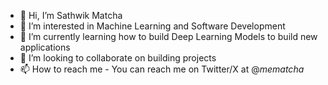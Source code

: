 - 👋 Hi, I’m Sathwik Matcha
- 👀 I’m interested in Machine Learning and Software Development
- 🌱 I’m currently learning how to build Deep Learning Models to build new applications
- 💞️ I’m looking to collaborate on building projects 
- 📫 How to reach me  - You can reach me on Twitter/X at @_mematcha_

<!---
mematcha/mematcha is a ✨ special ✨ repository because its `README.md` (this file) appears on your GitHub profile.
You can click the Preview link to take a look at your changes.
--->
